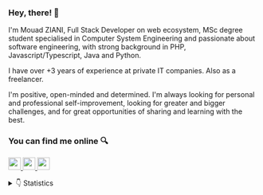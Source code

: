 ### Hey, there! 👋
I'm Mouad ZIANI, Full Stack Developer on web ecosystem, MSc degree student specialised in Computer System Engineering and passionate about software engineering, with strong background in PHP, Javascript/Typescript, Java and Python.

I have over +3 years of experience at private IT companies. Also as a freelancer.

I'm positive, open-minded and determined. I'm always looking for personal and professional self-improvement, looking for greater and bigger challenges, and for great opportunities of sharing and learning with the best. 

### You can find me online 🔍
<p>
  <a target="_blank" href="https://www.linkedin.com/in/mouad-ziani/">
    <img src="https://img.shields.io/badge/linkedin-%230077B5.svg?&style=for-the-badge&logo=linkedin&logoColor=white" height=25>
  </a>
  <a target="_blank" href="mailto:mouad.ziani1997@gmail.com">
    <img src="https://img.shields.io/badge/gmail-BB001B.svg?&style=for-the-badge&logo=gmail&logoColor=white" height=25>
  </a>
  <a target="_blank" href="https://twitter.com/_mouad_ziani">
    <img src="https://img.shields.io/badge/twitter-%231DA1F2.svg?&style=for-the-badge&logo=twitter&logoColor=white" height=25>
  </a>
</p>

<details>
<summary>👇 Statistics</summary>
<p>
  <img src="https://github-readme-stats.vercel.app/api?username=mouadziani&show_icons=true&hide_border=true">
</p>
  
[![HitCount](http://hits.dwyl.com/MouadZIANI/MouadZIANI.svg)](http://hits.dwyl.com/MouadZIANI/MouadZIANI)
</details>

